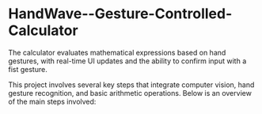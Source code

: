 # HandWave--Gesture-Controlled-Calculator
 The calculator evaluates mathematical expressions based on hand gestures, with real-time UI updates and the ability to confirm input with a fist gesture.

This project involves several key steps that integrate computer vision, hand gesture recognition, and basic arithmetic operations. Below is an overview of the main steps involved:
